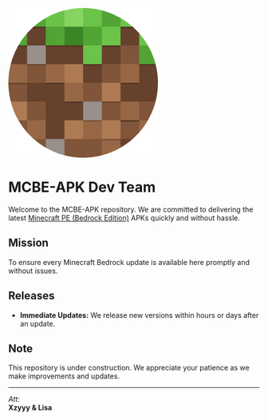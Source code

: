 ![MCBE-APK Logo](assets/mcbe.png)

# MCBE-APK Dev Team

Welcome to the MCBE-APK repository. We are committed to delivering the latest [Minecraft PE (Bedrock Edition)](https://github.com/ToolsPeople200/mcbe-apk/releases) APKs quickly and without hassle.

## Mission

To ensure every Minecraft Bedrock update is available here promptly and without issues.

## Releases

- **Immediate Updates:** We release new versions within hours or days after an update.

## Note

This repository is under construction. We appreciate your patience as we make improvements and updates.

---

_Att:_  
**Xzyyy & Lisa**
